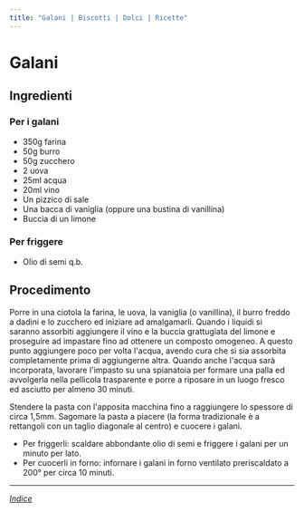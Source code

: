 ```yaml
---
title: "Galani | Biscotti | Dolci | Ricette"
---
```

# Galani

## Ingredienti

### Per i galani

- 350g farina
- 50g burro
- 50g zucchero
- 2 uova
- 25ml acqua
- 20ml vino
- Un pizzico di sale
- Una bacca di vaniglia (oppure una bustina di vanillina)
- Buccia di un limone

### Per friggere

- Olio di semi q.b.

## Procedimento

Porre in una ciotola la farina, le uova, la vaniglia (o vanillina), il burro freddo a dadini e lo zucchero ed iniziare ad amalgamarli. Quando i liquidi si saranno assorbiti aggiungere il vino e la buccia grattugiata del limone e proseguire ad impastare fino ad ottenere un composto omogeneo. A questo punto aggiungere poco per volta l'acqua, avendo cura che si sia assorbita completamente prima di aggiungerne altra. Quando anche l'acqua sarà incorporata, lavorare l'impasto su una spianatoia per formare una palla ed avvolgerla nella pellicola trasparente e porre a riposare in un luogo fresco ed asciutto per almeno 30 minuti.

Stendere la pasta con l'apposita macchina fino a raggiungere lo spessore di circa 1,5mm. Sagomare la pasta a piacere (la forma tradizionale è a rettangoli con un taglio diagonale al centro) e cuocere i galani.

- Per friggerli: scaldare abbondante olio di semi e friggere i galani per un minuto per lato.
- Per cuocerli in forno: infornare i galani in forno ventilato preriscaldato a 200° per circa 10 minuti.

***

*[Indice](../..)*